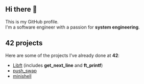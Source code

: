 ## Hi there 👋
This is my GitHub profile.
<br>
I'm a software engineer with a passion for **system engineering**.

## 42 projects
Here are some of the projects I've already done at **42**:
<br>
<ul>
    <li><a href="https://github.com/0x416c6941/Libft">Libft</a>
        (includes <b>get_next_line</b> and <b>ft_printf</b>)</li>
    <li><a href="https://github.com/0x416c6941/push_swap">push_swap</a></li>
    <li><a href="https://github.com/0x416c6941/minishell">minishell</a></li>
</ul>

<!--
## FIT CTU projects (projekty z FIT ČVUT)
Here are projects you may find yourself if you study at *FIT CTU*:
<br>
(Tady jsou projekty, které by vám mohly pomoci, pokud studujete na *FIT ČVUT*):
<br>
<ul>
</ul>
-->

<!--
**0x416c6941/0x416c6941** is a ✨ _special_ ✨ repository because its `README.md` (this file) appears on your GitHub profile.

Here are some ideas to get you started:

- 🔭 I’m currently working on ...
- 🌱 I’m currently learning ...
- 👯 I’m looking to collaborate on ...
- 🤔 I’m looking for help with ...
- 💬 Ask me about ...
- 📫 How to reach me: ...
- 😄 Pronouns: ...
- ⚡ Fun fact: ...
-->
